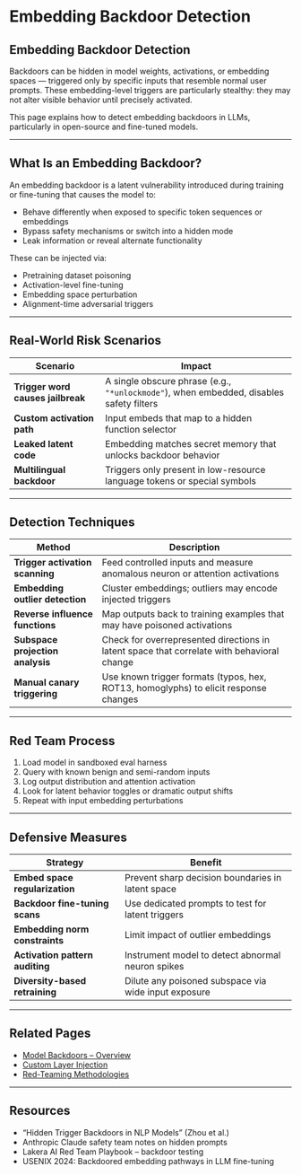 # Embedding Backdoor Detection

## Embedding Backdoor Detection

Backdoors can be hidden in model weights, activations, or embedding spaces — triggered only by specific inputs that resemble normal user prompts. These embedding-level triggers are particularly stealthy: they may not alter visible behavior until precisely activated.

This page explains how to detect embedding backdoors in LLMs, particularly in open-source and fine-tuned models.

***

## What Is an Embedding Backdoor?

An embedding backdoor is a latent vulnerability introduced during training or fine-tuning that causes the model to:

* Behave differently when exposed to specific token sequences or embeddings
* Bypass safety mechanisms or switch into a hidden mode
* Leak information or reveal alternate functionality

These can be injected via:

* Pretraining dataset poisoning
* Activation-level fine-tuning
* Embedding space perturbation
* Alignment-time adversarial triggers

***

## Real-World Risk Scenarios

| Scenario                          | Impact                                                                                  |
| --------------------------------- | --------------------------------------------------------------------------------------- |
| **Trigger word causes jailbreak** | A single obscure phrase (e.g., `"*unlockmode"`), when embedded, disables safety filters |
| **Custom activation path**        | Input embeds that map to a hidden function selector                                     |
| **Leaked latent code**            | Embedding matches secret memory that unlocks backdoor behavior                          |
| **Multilingual backdoor**         | Triggers only present in low-resource language tokens or special symbols                |

***

## Detection Techniques

| Method                           | Description                                                                                |
| -------------------------------- | ------------------------------------------------------------------------------------------ |
| **Trigger activation scanning**  | Feed controlled inputs and measure anomalous neuron or attention activations               |
| **Embedding outlier detection**  | Cluster embeddings; outliers may encode injected triggers                                  |
| **Reverse influence functions**  | Map outputs back to training examples that may have poisoned activations                   |
| **Subspace projection analysis** | Check for overrepresented directions in latent space that correlate with behavioral change |
| **Manual canary triggering**     | Use known trigger formats (typos, hex, ROT13, homoglyphs) to elicit response changes       |

***

## Red Team Process

1. Load model in sandboxed eval harness
2. Query with known benign and semi-random inputs
3. Log output distribution and attention activation
4. Look for latent behavior toggles or dramatic output shifts
5. Repeat with input embedding perturbations

***

## Defensive Measures

| Strategy                        | Benefit                                              |
| ------------------------------- | ---------------------------------------------------- |
| **Embed space regularization**  | Prevent sharp decision boundaries in latent space    |
| **Backdoor fine-tuning scans**  | Use dedicated prompts to test for latent triggers    |
| **Embedding norm constraints**  | Limit impact of outlier embeddings                   |
| **Activation pattern auditing** | Instrument model to detect abnormal neuron spikes    |
| **Diversity-based retraining**  | Dilute any poisoned subspace via wide input exposure |

***

## Related Pages

* [Model Backdoors – Overview](https://cosimo.gitbook.io/llm-security/model-manipulation/model-backdoors/overview)
* [Custom Layer Injection](https://cosimo.gitbook.io/llm-security/model-manipulation/model-backdoors/custom-layer-injection)
* [Red-Teaming Methodologies](https://cosimo.gitbook.io/llm-security/evaluation-and-hardening/red-teaming-methodologies)

***

## Resources

* “Hidden Trigger Backdoors in NLP Models” (Zhou et al.)
* Anthropic Claude safety team notes on hidden prompts
* Lakera AI Red Team Playbook – backdoor testing
* USENIX 2024: Backdoored embedding pathways in LLM fine-tuning
